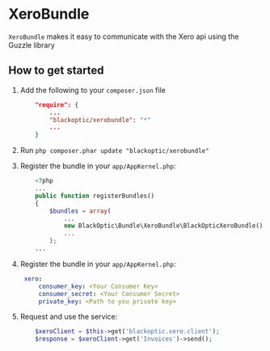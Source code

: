 # XeroBundle

`XeroBundle` makes it easy to communicate with the Xero api using the Guzzle library

## How to get started
1. Add the following to your `composer.json` file
   ```json
       "require": {
           ...
           "blackoptic/xerobundle": "*"
           ...
       }
    ```

2. Run `php composer.phar update "blackoptic/xerobundle"`

3. Register the bundle in your `app/AppKernel.php`:

   ``` php
       <?php
       ...
       public function registerBundles()
       {
           $bundles = array(
               ...
               new BlackOptic\Bundle\XeroBundle\BlackOpticXeroBundle(),
               ...
           );
       ...
   ```

3. Register the bundle in your `app/AppKernel.php`:

   ``` yaml
    xero:
        consumer_key: <Your Consumer Key>
        consumer_secret: <Your Consumer Secret>
        private_key: <Path to you private key>
   ```

4. Request and use the service:
    ``` php
        $xeroClient = $this->get('blackoptic.xero.client');
        $response = $xeroClient->get('Invoices')->send();
    ```
